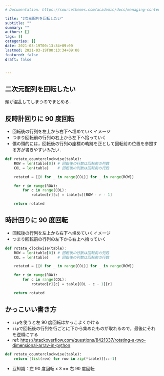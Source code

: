 ```yaml
---
# Documentation: https://sourcethemes.com/academic/docs/managing-content/

title: "2次元配列を回転したい"
subtitle: ""
summary: ""
authors: []
tags: []
categories: []
date: 2021-03-19T00:13:34+09:00
lastmod: 2021-03-19T00:13:34+09:00
featured: false
draft: false


---
```


## 二次元配列を回転したい

頭が混乱してしまうのでまとめる．

## 反時計回りに 90 度回転

- 回転後の行列を左上から右下へ埋めていくイメージ
- つまり回転前の行列の右上から左下へ拾っていく
- 僕の頭的には，回転後の行列の座標の軌跡を正として回転前の位置を参照する方が書きやすいみたい．

```python
def rotate_counterclockwise(table):
    ROW = len(table[0]) # 回転後の行数は回転前の列数
    COL = len(table)    # 回転後の列数は回転前の行数

    rotated = [[0 for _ in range(COL)] for _ in range(ROW)]

    for r in range(ROW):
        for c in range(COL):
            rotated[r][c] = table[c][ROW - r - 1]

    return rotated
```

## 時計回りに 90 度回転

- 回転後の行列を左上から右下へ埋めていくイメージ
- つまり回転前の行列の左下から右上へ拾っていく

```python
def rotate_clockwise(table):
    ROW = len(table[0]) # 回転後の行数は回転前の列数
    COL = len(table)    # 回転後の列数は回転前の行数

    rotated = [[0 for _ in range(COL)] for _ in range(ROW)]

    for r in range(ROW):
        for c in range(COL):
            rotated[r][c] = table[COL - c - 1][r]

    return rotated
```

## かっこいい書き方

- `zip`を使うと左 90 度回転はかっこよくかける
- `zip`で回転後の行列を行ごとに下から集めたものが取れるので，最後にそれを逆順にする
- ref: https://stackoverflow.com/questions/8421337/rotating-a-two-dimensional-array-in-python

```python
def rotate_counterclockwise(table):
    return [list(row) for row in zip(*table)][::-1]
```

- 豆知識：左 90 度回転 x 3 == 右 90 度回転
